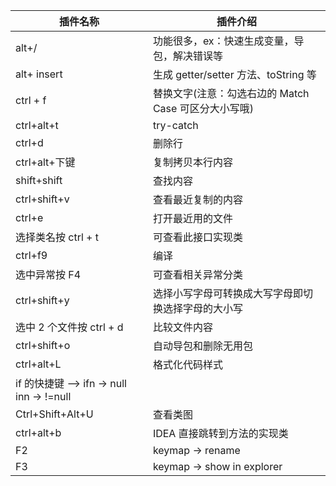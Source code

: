 | 插件名称                                  | 插件介绍                                             |
| ----------------------------------------- | ---------------------------------------------------- |
| alt+/                                     | 功能很多，ex：快速生成变量，导包，解决错误等         |
| alt+ insert                               | 生成 getter/setter 方法、toString 等                 |
| ctrl + f                                  | 替换文字(注意：勾选右边的 Match Case 可区分大小写哦) |
| ctrl+alt+t                                | try-catch                                            |
| ctrl+d                                    | 删除行                                               |
| ctrl+alt+下键                             | 复制拷贝本行内容                                     |
| shift+shift                               | 查找内容                                             |
| ctrl+shift+v                              | 查看最近复制的内容                                   |
| ctrl+e                                    | 打开最近用的文件                                     |
| 选择类名按 ctrl + t                       | 可查看此接口实现类                                   |
| ctrl+f9                                   | 编译                                                 |
| 选中异常按 F4                             | 可查看相关异常分类                                   |
| ctrl+shift+y                              | 选择小写字母可转换成大写字母即切换选择字母的大小写   |
| 选中 2 个文件按 ctrl + d                  | 比较文件内容                                         |
| ctrl+shift+o                              | 自动导包和删除无用包                                 |
| ctrl+alt+L                                | 格式化代码样式                                       |
| if 的快捷键 --> ifn -> null inn -> !=null |                                                      |
| Ctrl+Shift+Alt+U                          | 查看类图                                             |
| ctrl+alt+b                                | IDEA 直接跳转到方法的实现类                          |
| F2                                        | keymap -> rename                                     |
| F3                                        | keymap -> show in explorer                           |

